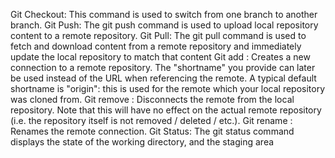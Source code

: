Git Checkout: This command is used to switch from one branch to another branch.
Git Push: The git push command is used to upload local repository content to a remote repository.
Git Pull: The git pull command is used to fetch and download content from a remote repository and immediately update the local repository to match that content
Git add <shortname> <url>: Creates a new connection to a remote repository. The "shortname" you provide can later be used instead of the URL when referencing the remote. A typical default shortname is "origin": this is used for the remote which your local repository was cloned from.
Git remove <name>: Disconnects the remote from the local repository. Note that this will have no effect on the actual remote repository (i.e. the repository itself is not removed / deleted / etc.).
Git rename <old-name> <new-name>: Renames the remote connection.
Git Status: The git status command displays the state of the working directory, and the staging area
